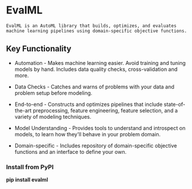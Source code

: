 # EvalML
    EvalML is an AutoML library that builds, optimizes, and evaluates machine learning pipelines using domain-specific objective functions.
    
## Key Functionality

* Automation - Makes machine learning easier. Avoid training and tuning models by hand. Includes data quality checks, cross-validation and more.

* Data Checks - Catches and warns of problems with your data and problem setup before modeling.

* End-to-end - Constructs and optimizes pipelines that include state-of-the-art preprocessing, feature engineering, feature selection, and a variety of modeling techniques.

* Model Understanding - Provides tools to understand and introspect on models, to learn how they'll behave in your problem domain.

* Domain-specific - Includes repository of domain-specific objective functions and an interface to define your own.

### Install from PyPI

**pip install evalml**